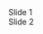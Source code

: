 <html>
<head>
	<link rel="stylesheet" href="dist/reveal.css">
	<link rel="stylesheet" href="dist/theme/white.css" id="theme">
</head>
<body>
	<div class="reveal">
		<div class="slides">
			<section>Slide 1</section>
			<section>Slide 2</section>
		</div>
	</div>
	<script src="dist/reveal.js"></script>
	<script>
		Reveal.initialize({/* config */});
	</script>
</body>
</html>
